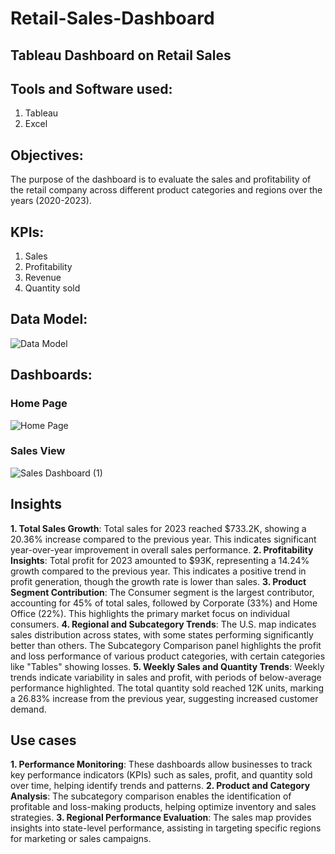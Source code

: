 # Retail-Sales-Dashboard
## Tableau Dashboard on Retail Sales

## Tools and Software used:
1. Tableau
2. Excel

## Objectives:
The purpose of the dashboard is to evaluate the sales and profitability of the retail company across different product categories and regions over the years (2020-2023).
## KPIs:
1. Sales
2. Profitability
3. Revenue
4. Quantity sold
## Data Model:

![Data Model](https://github.com/user-attachments/assets/f2fa3936-8c59-4f8a-a2eb-2fa8ce7ff29f)

## Dashboards:

### Home Page

![Home Page](https://github.com/user-attachments/assets/19024d59-4d7b-45f8-ba90-e3ba204b1c74)

### Sales View

![Sales Dashboard (1)](https://github.com/user-attachments/assets/dd483cc8-90f5-4569-9b9a-3a2deee956fc)

## Insights
**1. Total Sales Growth**: Total sales for 2023 reached $733.2K, showing a 20.36% increase compared to the previous year. This indicates significant year-over-year improvement in overall sales performance.
**2. Profitability Insights**: Total profit for 2023 amounted to $93K, representing a 14.24% growth compared to the previous year. This indicates a positive trend in profit generation, though the growth rate is lower than sales.
**3. Product Segment Contribution**: The Consumer segment is the largest contributor, accounting for 45% of total sales, followed by Corporate (33%) and Home Office (22%). This highlights the primary market focus on individual consumers.
**4. Regional and Subcategory Trends**: The U.S. map indicates sales distribution across states, with some states performing significantly better than others. The Subcategory Comparison panel highlights the profit and loss performance of various product categories, with certain categories like "Tables" showing losses.
**5. Weekly Sales and Quantity Trends**: Weekly trends indicate variability in sales and profit, with periods of below-average performance highlighted. The total quantity sold reached 12K units, marking a 26.83% increase from the previous year, suggesting increased customer demand.

## Use cases
**1. Performance Monitoring**: These dashboards allow businesses to track key performance indicators (KPIs) such as sales, profit, and quantity sold over time, helping identify trends and patterns.
**2. Product and Category Analysis**: The subcategory comparison enables the identification of profitable and loss-making products, helping optimize inventory and sales strategies.
**3. Regional Performance Evaluation**: The sales map provides insights into state-level performance, assisting in targeting specific regions for marketing or sales campaigns.

